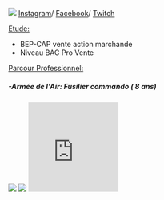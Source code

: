 
  
  <p><img src= "https://image-uniservice.linternaute.com/image/150/1389758640/11742809.jpg">
  <a href="https://www.instagram.com/azekiell/">Instagram</a>/
  <a href="https://www.facebook.com/beauvallet.julien">Facebook</a>/
  <a href="https://www.twitch.tv/djub0otv">Twitch</a></p>
  
<main>
  
  <span style="text-decoration: underline;">Etude:</span>
  <ul>
      <li>BEP-CAP vente action marchande</li>
      <li>Niveau BAC Pro Vente</li>
      
  </ul>
  
  
  <span style="text-decoration: underline;">Parcour Professionnel:</span>
 
   <h5>-Armée de l'Air: Fusilier commando ( 8 ans)</h5>
  
   <p><img src= "https://unplyondotorg.files.wordpress.com/2015/11/fusco512.png?w=150&h=150">
   
   <img src= "https://a4-images.myspacecdn.com/images04/8/c3f4ffcffe274591b6ae50a3f2e1cce5/full.jpg">
   <iframe src="https://giphy.com/embed/9P94yLRR2R4LFNNXIg" width="180" height="180" frameBorder="0" class="giphy-embed" allowFullScreen>
   <iframe src="https://giphy.com/embed/ZcZOj4q60MNsQ" width="350" height="380" frameBorder="10" class="giphy-embed" allowFullScreen></p>
  
   <h5>-STEF: Agent de Quai ( 2 ans)</h5>
  
   <p><img src= https://png2.kisspng.com/sh/cb81e28ced8bbe6e576322258dd60ecd/L0KzQYm3VsI6N6RmkZH0aYP2gLBuTgN1bZcyjORqboPzf8P7Tfxwb5p4jNtscz3wcbBohBVubZ95RdVqcnfyPcTsgfZwd5UyhNHwbz24coS9UMU2bZNnTKgAOD63RoW7UMgyOGI6S6I7Nka8R4WAVscyNqFzf3==/kisspng-stef-transport-logistics-management-cargo-seafood-logo-5b36055ebb4658.4644081015302669747671.png></p>

</main>
   

  
  
  
  
  
  
  
  
  
